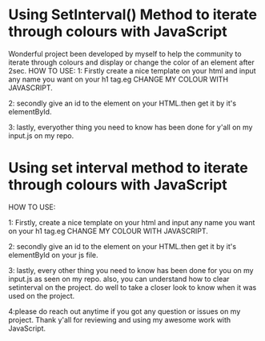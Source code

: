 # Using SetInterval() Method  to iterate through colours with JavaScript
 Wonderful project been developed by myself to help the community to  iterate through colours and display or change the color of an element after 2sec.
HOW TO USE:
1: Firstly create a nice template on your html and input any name you want on your h1 tag.eg CHANGE MY COLOUR WITH JAVASCRIPT.

2: secondly give an id to the element on your HTML.then get it by it's elementById.

3: lastly, everyother thing you need to know has been done for y'all on my input.js on my repo.

# Using set interval method to iterate through colours with JavaScript
HOW TO USE:

1: Firstly, create a nice template on your html and input any name you want on your h1 tag.eg CHANGE MY COLOUR WITH JAVASCRIPT.

2: secondly give an id to the element on your HTML.then get it by it's elementById on your js file.

3: lastly, every other thing you need to know has been done for you on my input.js as seen on my repo. also, you can understand how to clear setinterval on the project. do well to take a closer look to know when it was used on the project.

4:please do reach out anytime if you got any question or issues on my project. Thank y'all for reviewing and using my awesome work with JavaScript.


 
